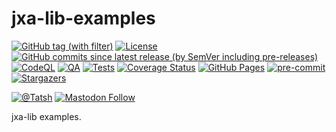 # jxa-lib-examples

[![GitHub tag (with filter)](https://img.shields.io/github/v/tag/Tatsh/jxa-lib-examples)](https://github.com/Tatsh/jxa-lib-examples/tags)
[![License](https://img.shields.io/github/license/Tatsh/jxa-lib-examples)](https://github.com/Tatsh/jxa-lib-examples/blob/master/LICENSE.txt)
[![GitHub commits since latest release (by SemVer including pre-releases)](https://img.shields.io/github/commits-since/Tatsh/jxa-lib-examples/v0.0.2/master)](https://github.com/Tatsh/jxa-lib-examples/compare/v0.0.2...master)
[![CodeQL](https://github.com/Tatsh/jxa-lib-examples/actions/workflows/codeql.yml/badge.svg)](https://github.com/Tatsh/jxa-lib-examples/actions/workflows/codeql.yml)
[![QA](https://github.com/Tatsh/jxa-lib-examples/actions/workflows/qa.yml/badge.svg)](https://github.com/Tatsh/jxa-lib-examples/actions/workflows/qa.yml)
[![Tests](https://github.com/Tatsh/jxa-lib-examples/actions/workflows/tests.yml/badge.svg)](https://github.com/Tatsh/jxa-lib-examples/actions/workflows/tests.yml)
[![Coverage Status](https://coveralls.io/repos/github/Tatsh/jxa-lib-examples/badge.svg?branch=master)](https://coveralls.io/github/Tatsh/jxa-lib-examples?branch=master)
[![GitHub Pages](https://github.com/Tatsh/jxa-lib-examples/actions/workflows/pages/pages-build-deployment/badge.svg)](https://tatsh.github.io/jxa-lib-examples/)
[![pre-commit](https://img.shields.io/badge/pre--commit-enabled-brightgreen?logo=pre-commit&logoColor=white)](https://github.com/pre-commit/pre-commit)
[![Stargazers](https://img.shields.io/github/stars/Tatsh/jxa-lib-examples?logo=github&style=flat)](https://github.com/Tatsh/jxa-lib-examples/stargazers)

[![@Tatsh](https://img.shields.io/badge/dynamic/json?url=https%3A%2F%2Fpublic.api.bsky.app%2Fxrpc%2Fapp.bsky.actor.getProfile%2F%3Factor%3Ddid%3Aplc%3Auq42idtvuccnmtl57nsucz72%26query%3D%24.followersCount%26style%3Dsocial%26logo%3Dbluesky%26label%3DFollow%2520%40Tatsh&query=%24.followersCount&style=social&logo=bluesky&label=Follow%20%40Tatsh)](https://bsky.app/profile/Tatsh.bsky.social)
[![Mastodon Follow](https://img.shields.io/mastodon/follow/109370961877277568?domain=hostux.social&style=social)](https://hostux.social/@Tatsh)

jxa-lib examples.
